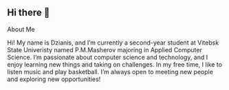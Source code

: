 ## Hi there 👋

About Me

Hi! My name is Dzianis, and I’m currently a second-year student at Vitebsk State Univeristy named P.M.Masherov majoring in Applied Computer Science. I’m passionate about сomputer science and technology, and I enjoy learning new things and taking on challenges. In my free time, I like to listen music and play basketball. I’m always open to meeting new people and exploring new opportunities!
